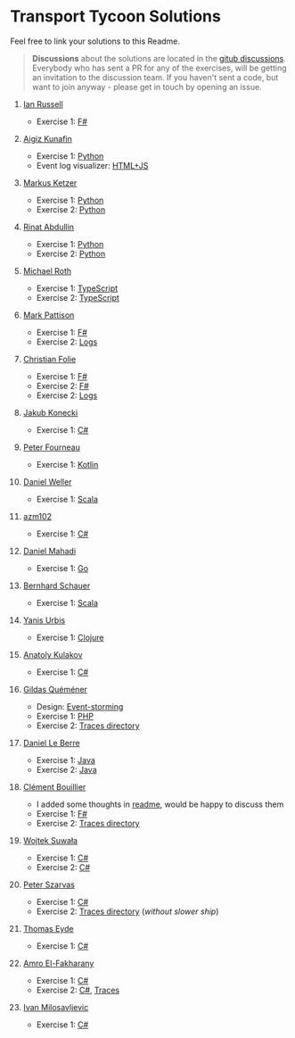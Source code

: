 # Transport Tycoon Solutions

Feel free to link your solutions to this Readme. 

> **Discussions** about the solutions are located in the  [gitub discussions](https://github.com/orgs/ddd-exercises/teams/tt/discussions). Everybody who has sent a PR for any of the exercises, will be getting an invitation to the discussion team. If you haven't sent a code, but want to join anyway - please get in touch by opening an issue.

1. [Ian Russell](https://github.com/ijrussell)
   
   - Exercise 1: [F#](https://github.com/ijrussell/TransportTycoon/blob/master/recursive.fs)

2. [Aigiz Kunafin](https://github.com/AigizK)
   
   - Exercise 1: [Python](https://github.com/AigizK/transport-tycoon/tree/master/ex_1)
   - Event log visualizer: [HTML+JS](https://github.com/AigizK/transport-tycoon/tree/master/transport_visulazation)

3. [Markus Ketzer](https://github.com/marketzer)
   
   - Exercise 1: [Python](https://github.com/marketzer/exercises/blob/master/transport-tycoon/marketzer/transport-tycoon.py)
   - Exercise 2: [Python](https://github.com/marketzer/exercises/blob/master/transport-tycoon/marketzer/exercise2.py)

4. [Rinat Abdullin](https://github.com/abdullin)
   
   - Exercise 1: [Python](https://github.com/Softwarepark/exercises/blob/master/transport-tycoon/abdullin/ex_1.py)
   - Exercise 2: [Python](https://github.com/Softwarepark/exercises/blob/master/transport-tycoon/abdullin/ex_2.py)

5. [Michael Roth](https://github.com/mrothNET)
   
   - Exercise 1: [TypeScript](https://github.com/mrothNET/transport-tycoon-exercises/tree/master/exercise1)
   - Exercise 2: [TypeScript](https://github.com/mrothNET/transport-tycoon-exercises/tree/master/exercise2)

6. [Mark Pattison](https://github.com/markpattison)
   
   - Exercise 1: [F#](https://github.com/markpattison/transport-tycoon-kata)
   - Exercise 2: [Logs](https://github.com/markpattison/transport-tycoon-kata/tree/master/exercise2-logs)

7. [Christian Folie](https://twitter.com/Folienmaster)
   
   - Exercise 1: [F#](https://github.com/Nagelfar/ddd-exercises/tree/master/exercise1)
   - Exercise 2: [F#](https://github.com/Nagelfar/ddd-exercises/blob/master/exercise2/Exercise2.fs)
   - Exercise 2: [Logs](https://github.com/Nagelfar/ddd-exercises/tree/master/exercise2/output)

8. [Jakub Konecki](https://github.com/jkonecki)
   
   - Exercise 1: [C#](https://github.com/jkonecki/SoftwarePark/tree/master/TransportTycoon)

9. [Peter Fourneau](https://github.com/pfournea)
   
   - Exercise 1: [Kotlin](https://github.com/pfournea/transport-tycoon)

10. [Daniel Weller](https://github.com/danielweller-swp)
    
    - Exercise 1: [Scala](https://github.com/danielweller-swp/transport-tycoon/tree/master/ex1)

11. [azm102](https://github.com/azm102)
    
    - Exercise 1: [C#](https://github.com/azm102/exercises/tree/master/TransportTycoon1)

12. [Daniel Mahadi](https://github.com/danielmahadi)
    
    - Exercise 1: [Go](https://github.com/danielmahadi/transport-tycoon-go/blob/master/main.go)

13. [Bernhard Schauer](https://github.com/beschauer)
    
    - Exercise 1: [Scala](https://github.com/beschauer/softwarepark-exercises/blob/master/transport-tycoon/main.scala)

14. [Yanis Urbis](https://github.com/yanisurbis)
    
    - Exercise 1: [Clojure](https://github.com/yanisurbis/transport-tycoon)

15. [Anatoly Kulakov](https://github.com/AnatolyKulakov)
    
    - Exercise 1: [C#](https://github.com/AnatolyKulakov/TransportTycoon/blob/master/src/TransportTycoon/Program.cs)

16. [Gildas Quéméner](https://github.com/gquemener)
    
    - Design: [Event-storming](https://miro.com/welcomeonboard/MtjvR60cUsVfwMSGWhbsOtrxgMOlSeXjFYc1U2M8033aIuIQdb9ID72hbcNNsfi8)
    - Exercise 1: [PHP](https://github.com/gquemener/TransportTycoon)
    - Exercise 2: [Traces directory](https://github.com/gquemener/TransportTycoon/tree/master/traces)

17. [Daniel Le Berre](https://github.com/danielleberre)
    
    - Exercise 1: [Java](https://github.com/danielleberre/transport-tycoon/tree/exercice1)
    - Exercise 2: [Java](https://github.com/danielleberre/transport-tycoon/tree/exercice2)

18. [Clément Bouillier](https://twitter.com/clem_bouillier)
    
    - I added some thoughts in [readme](https://github.com/devcrafting/TransportTycoon-DDD-ES), would be happy to discuss them
    - Exercise 1: [F#](https://github.com/devcrafting/TransportTycoon-DDD-ES/tree/Exercice1)
    - Exercise 2: [Traces directory](https://github.com/devcrafting/TransportTycoon-DDD-ES/tree/Exercice2-withoutNewRules/logs)

19. [Wojtek Suwała](https://github.com/wojteksuwala)
    
    - Exercise 1: [C#](https://github.com/wojteksuwala/DDD_SoftwarePark_Exercises/tree/master/Ex001_Transport_Tycoon)
    - Exercise 2: [C#](https://github.com/wojteksuwala/DDD_SoftwarePark_Exercises/tree/master/Ex002_Transport_Tycoon)

20. [Peter Szarvas](https://github.com/pepperonee13)
    
    - Exercise 1: [C#](https://github.com/pepperonee13/ddd-exercises)
    - Exercise 2: [Traces directory](https://github.com/pepperonee13/ddd-exercises/tree/master/.trace) (_without slower ship_)

21. [Thomas Eyde](https://github.com/thomaseyde)
    
    - Exercise 1: [C#](https://github.com/thomaseyde/transport-tycoon)

22. [Amro El-Fakharany](https://github.com/amroel)
    
    - Exercise 1: [C#](https://github.com/amroel/TransportTycoon/tree/E1)
	- Exercise 2: [C#](https://github.com/amroel/TransportTycoon/tree/E2), [Traces](https://github.com/amroel/TransportTycoon/tree/E2/.trace)

23. [Ivan Milosavljevic](https://github.com/Vertygo)
    
    - Exercise 1: [C#](https://github.com/Vertygo/transport-tycoon-ddd/tree/master/Exercise1)
